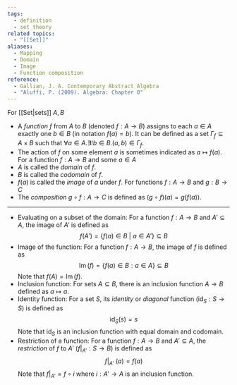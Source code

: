 ```yaml
---
tags:
  - definition
  - set_theory
related topics:
  - "[[Set]]"
aliases:
  - Mapping
  - Domain
  - Image
  - Function composition
reference:
  - Gallian, J. A. Contemporary Abstract Algebra
  - "Aluffi, P. (2009). Algebra: Chapter 0"
---
```

For [[Set|sets]] $A,B$
- A _function_ $f$ from $A$ to $B$ (denoted $f:A\to B$) assigns to each $a\in A$ exactly one $b\in B$ (in notation $f(a)=b$). It can be defined as a set $\Gamma_f \subseteq A\times B$ such that $\forall a\in A. \exists! b\in B. (a,b)\in \Gamma_f$.
- The action of $f$ on some element $a$ is sometimes indicated as $a\mapsto f(a)$.
For a function $f:A\to B$ and some $a\in A$
- $A$ is called the _domain_ of $f$.
- $B$ is called the _codomain_ of $f$.
- $f(a)$ is called the _image_ of $a$ under $f$.
For functions $f:A\to B$ and $g:B\to C$
- The _composition_ $g\circ f: A\to C$ is defined as $(g\circ f)(a)=g(f(a))$.
---
- Evaluating on a subset of the domain:
	For a function $f:A\to B$ and $A'\subseteq A$, the image of $A'$ is defined as$$
		f(A') =\{f(a)\in B\ |\ a\in A'\}\subseteq B
	$$
- Image of the function:
	For a function $f:A\to B$, the image of $f$ is defined as$$
		\operatorname{Im}(f) = \{f(a)\in B: a\in A\}\subseteq B
	$$Note that $f(A)=\operatorname{Im}(f)$.
- Inclusion function:
	For sets $A\subseteq B$, there is an inclusion function $A\to B$ defined as $a\mapsto a$.
- Identity function:
	For a set $S$, its _identity_ or _diagonal_ function ($\operatorname{id}_S: S \to S$) is defined as$$\operatorname{id}_S(s) =s$$Note that $\operatorname{id}_S$ is an inclusion function with equal domain and codomain.
- Restriction of a function:
	For a function $f:A\to B$ and $A'\subseteq A$, the _restriction_ of $f$ to $A'$ ($f|_{A'}: S \to B$) is defined as$$
		f|_{A'}\ (a) = f(a)
	$$Note that $f|_{A'}=f\circ i$ where $i: A'\to A$ is an inclusion function.